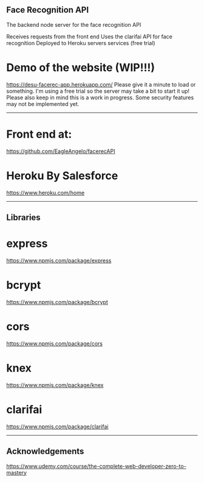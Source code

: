 ## Face Recognition API

The backend node server for the face recognition API

Receives requests from the front end
Uses the clarifai API for face recognition
Deployed to Heroku servers services (free trial)

# Demo of the website (WIP!!!)

https://desu-facerec-app.herokuapp.com/
Please give it a minute to load or something. I'm using a free trial so the server may take a bit to start it up!
Please also keep in mind this is a work in progress. Some security features may not be implemented yet.

---

# Front end at:

https://github.com/EagleAngelo/facerecAPI

# Heroku By Salesforce

https://www.heroku.com/home

---

## Libraries

# express

https://www.npmjs.com/package/express

# bcrypt

https://www.npmjs.com/package/bcrypt

# cors

https://www.npmjs.com/package/cors

# knex

https://www.npmjs.com/package/knex

# clarifai

https://www.npmjs.com/package/clarifai

---

## Acknowledgements

https://www.udemy.com/course/the-complete-web-developer-zero-to-mastery
